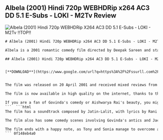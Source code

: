 ## Albela (2001) Hindi 720p WEBHDRip x264 AC3 DD 5.1 E-Subs - LOKI - M2Tv Review

 
![Albela (2001) Hindi 720p WEBHDRip X264 AC3 DD 5.1 E-Subs - LOKI - M2Tv !!TOP!!](https://encrypted-tbn3.gstatic.com/images?q=tbn:ANd9GcRD24WWkb1ltmj751DPoLnfd9sUoTrwvairD40GY1iE1oPpN77BWAppCr54)

 ```html 
# Albela (2001) Hindi 720p WEBHDRip x264 AC3 DD 5.1 E-Subs - LOKI - M2Tv Review
 
Albela is a 2001 romantic comedy film directed by Deepak Sareen and starring Govinda, Aishwarya Rai and Jackie Shroff. The film follows the love story of Tony (Govinda), a tour guide who falls in love with Sonia (Rai), a wealthy tourist from Switzerland.
 
## Albela (2001) Hindi 720p WEBHDRip x264 AC3 DD 5.1 E-Subs - LOKI - M2Tv


[**DOWNLOAD**](https://www.google.com/url?q=https%3A%2F%2Fssurll.com%2F2tKyNL&sa=D&sntz=1&usg=AOvVaw1GA2uH_0OJfYQUumeGYLSb)

 
The film was released on 20 April 2001 and received mixed reviews from critics. Some praised the chemistry between Govinda and Rai, while others criticized the weak plot and direction. The film was a moderate success at the box office, earning Rs. 12.75 crore in India.
 
The film is now available in high quality on the internet, thanks to the upload by LOKI - M2Tv. The file has a resolution of 720p and a size of 1.45 GB. It also has AC3 audio and English subtitles for better viewing experience. The file can be downloaded from various torrent sites or streaming platforms.
 
If you are a fan of Govinda's comedy or Aishwarya Rai's beauty, you might want to check out Albela (2001) Hindi 720p WEBHDRip x264 AC3 DD 5.1 E-Subs - LOKI - M2Tv.
 ```  ```html 
The film has a soundtrack composed by Jatin-Lalit, with lyrics by Rani Malik. The songs are mostly upbeat and catchy, with some romantic numbers as well. The most popular song from the film is "Hai Mera Dil", sung by Alka Yagnik and Udit Narayan. The song features a dance sequence between Govinda and Rai in a scenic location.
 
The film also has some comedy scenes involving Govinda's antics and Jackie Shroff's role as a villain. Shroff plays Sonia's fiance, Rohit, who is a greedy businessman who wants to marry her for her money. He tries to sabotage Tony and Sonia's relationship by hiring goons and creating misunderstandings.
 
The film ends with a happy note, as Tony and Sonia manage to overcome all the obstacles and confess their love for each other. They get married with the blessings of their families and friends. The film ends with a song and dance sequence featuring the entire cast.
 ``` 0f148eb4a0
